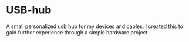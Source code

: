 # USB-hub
A small personalized usb hub for my devices and cables. I created this to gain further experience through a simple hardware project
